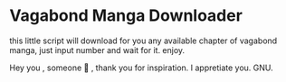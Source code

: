 # Vagabond Manga Downloader

this little script will download for you any available chapter of vagabond manga, just input number and wait for it.
enjoy.


Hey you , someone 🤍 , thank you for inspiration. I appretiate you. GNU.
